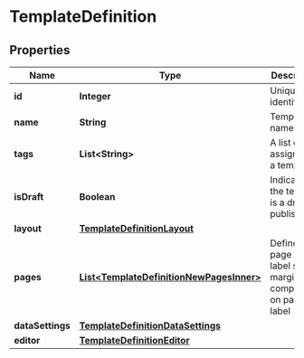 

# TemplateDefinition


## Properties

| Name | Type | Description | Notes |
|------------ | ------------- | ------------- | -------------|
|**id** | **Integer** | Unique identifier |  [optional] |
|**name** | **String** | Template name |  [optional] |
|**tags** | **List&lt;String&gt;** | A list of tags assigned to a template |  [optional] |
|**isDraft** | **Boolean** | Indicates if the template is a draft or published. |  [optional] |
|**layout** | [**TemplateDefinitionLayout**](TemplateDefinitionLayout.md) |  |  [optional] |
|**pages** | [**List&lt;TemplateDefinitionNewPagesInner&gt;**](TemplateDefinitionNewPagesInner.md) | Defines page or label size, margins and components on page or label |  [optional] |
|**dataSettings** | [**TemplateDefinitionDataSettings**](TemplateDefinitionDataSettings.md) |  |  [optional] |
|**editor** | [**TemplateDefinitionEditor**](TemplateDefinitionEditor.md) |  |  [optional] |




